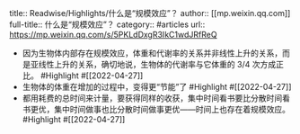 title:: Readwise/Highlights/什么是“规模效应”？
author:: [[mp.weixin.qq.com]]
full-title:: 什么是“规模效应”？
category:: #articles
url:: https://mp.weixin.qq.com/s/5PKLdDxgR3IkC1wdJRfReQ
- 因为生物体内部存在规模效应，体重和代谢率的关系并非线性上升的关系，而是亚线性上升的关系，确切地说，生物体的代谢率与它体重的 3/4 次方成正比。 #Highlight #[[2022-04-27]]
- 生物体的体重在增加的过程中，变得更“节能”了 #Highlight #[[2022-04-27]]
- 都用耗费的总时间来计量，要获得同样的收获，集中时间看书要比分散时间看书更优，集中时间做事也比分散时间做事更优——时间上也存在着规模效应。 #Highlight #[[2022-04-27]]